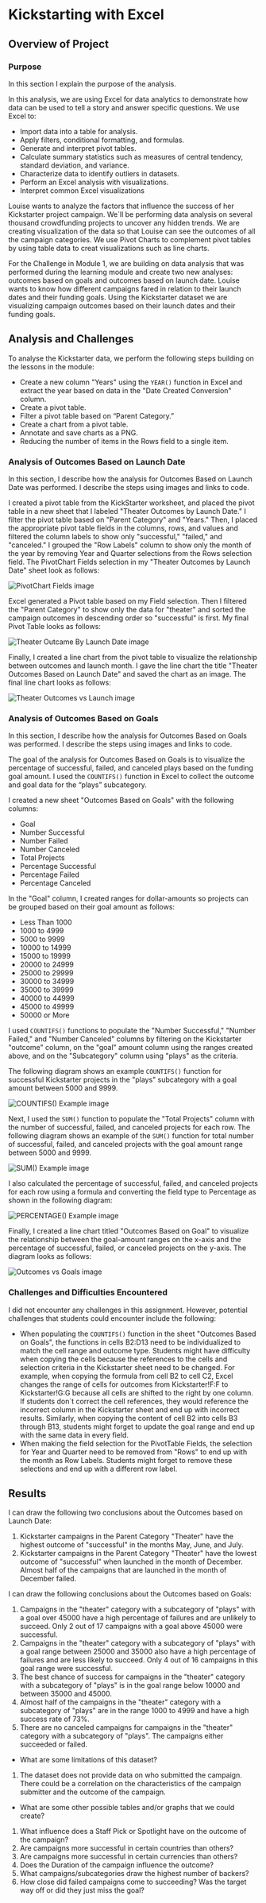# Kickstarting with Excel

## Overview of Project

### Purpose
In this section I explain the purpose of the analysis.

In this analysis, we are using Excel for data analytics to demonstrate how data can be used to tell a story and answer specific questions. We use Excel to:

- Import data into a table for analysis.
- Apply filters, conditional formatting, and formulas.
- Generate and interpret pivot tables.
- Calculate summary statistics such as measures of central tendency, standard deviation, and variance.
- Characterize data to identify outliers in datasets.
- Perform an Excel analysis with visualizations.
- Interpret common Excel visualizations

Louise wants to analyze the factors that influence the success of her Kickstarter project campaign. We`ll be performing data analysis on several thousand crowdfunding projects to uncover any hidden trends. We are creating visualization of the data so that Louise can see the outcomes of all the campaign categories.  We use Pivot Charts to complement pivot tables by using table data to creat visualizations such as line charts.

For the Challenge in Module 1, we are building on data analysis that was performed during the learning module and create two new analyses: outcomes based on goals and outcomes based on launch date. Louise wants to know how different campaigns fared in relation to their launch dates and their funding goals. Using the Kickstarter dataset we are visualizing campaign outcomes based on their launch dates and their funding goals. 


## Analysis and Challenges

To analyse the Kickstarter data, we perform the following steps building on the lessons in the module:
- Create a new column "Years" using the `YEAR()` function in Excel and extract the year based on data in the "Date Created Conversion" column.
- Create a pivot table.
- Filter a pivot table based on “Parent Category.”
- Create a chart from a pivot table.
- Annotate and save charts as a PNG.
- Reducing the number of items in the Rows field to a single item.

### Analysis of Outcomes Based on Launch Date
In this section, I describe how the analysis for Outcomes Based on Launch Date was performed. I describe the steps using images and links to code.

I created a pivot table from the KickStarter worksheet, and placed the pivot table in a new sheet that I labeled "Theater Outcomes by Launch Date." I filter the pivot table based on "Parent Category" and "Years."  Then, I placed the appropriate pivot table fields in the columns, rows, and values and filtered the column labels to show only "successful," "failed," and "canceled." I grouped the "Row Labels" column to show only the month of the year by removing Year and Quarter selections from the Rows selection field. 
The PivotChart Fields selection in my "Theater Outcomes by Launch Date" sheet look as follows:

![PivotChart Fields image](resources/TheaterOutcomesByLaunchDatePivotFields.png)

Excel generated a Pivot table based on my Field selection. Then I filtered the "Parent Category"  to show only the data for "theater" and sorted the campaign outcomes in descending order so "successful" is first. My final Pivot Table looks as follows:

![Theater Outcame By Launch Date image](resources/TheaterOutcomesByLaunchDatePivotTable.png)

Finally, I created a line chart from the pivot table to visualize the relationship between outcomes and launch month. I gave the line chart the title "Theater Outcomes Based on Launch Date" and saved the chart as an image.  The final line chart looks as follows:

![Theater Outcomes vs Launch image](resources/Theater_Outcomes_vs_Launch.png)


### Analysis of Outcomes Based on Goals
In this section, I describe how the analysis for Outcomes Based on Goals was performed. I describe the steps using images and links to code.

The goal of the analysis for Outcomes Based on Goals is to visualize the percentage of successful, failed, and canceled plays based on the funding goal amount. I used the `COUNTIFS()` function in Excel to collect the outcome and goal data for the “plays” subcategory.

I created a new sheet "Outcomes Based on Goals" with the following columns:
- Goal
- Number Successful
- Number Failed
- Number Canceled
- Total Projects
- Percentage Successful
- Percentage Failed
- Percentage Canceled

In the "Goal" column, I created ranges for dollar-amounts so projects can be grouped based on their goal amount as follows:
- Less Than 1000
- 1000 to 4999
- 5000 to 9999
- 10000 to 14999
- 15000 to 19999
- 20000 to 24999
- 25000 to 29999
- 30000 to 34999
- 35000 to 39999
- 40000 to 44999
- 45000 to 49999
- 50000 or More

I used `COUNTIFS()` functions to populate the "Number Successful," "Number Failed," and "Number Canceled" columns by filtering on the Kickstarter "outcome" column, on the "goal" amount column using the ranges created above, and on the "Subcategory" column using "plays" as the criteria.

The following diagram shows an example `COUNTIFS()` function for successful Kickstarter projects in the "plays" subcategory with a goal amount between 5000 and 9999.

![COUNTIFS() Example image](resources/COUNTIFS_Example.png)

Next, I used the `SUM()` function to populate the "Total Projects" column with the number of successful, failed, and canceled projects for each row.  The following diagram shows an example of the `SUM()` function for total number of successful, failed, and canceled projects with the goal amount range between 5000 and 9999.

![SUM() Example image](resources/SUM_Example.png)

I also calculated the percentage of successful, failed, and canceled projects for each row using a formula and converting the field type to Percentage as shown in the following diagram:

![PERCENTAGE() Example image](resources/PERCENTAGE_Example.png)

Finally, I created a line chart titled "Outcomes Based on Goal" to visualize the relationship between the goal-amount ranges on the x-axis and the percentage of successful, failed, or canceled projects on the y-axis. The diagram looks as follows:

![Outcomes vs Goals image](resources/Outcomes_vs_Goals.png)



### Challenges and Difficulties Encountered

I did not encounter any challenges in this assignment. However, potential challenges that students could encounter include the following:

- When populating the `COUNTIFS()` function in the sheet "Outcomes Based on Goals", the functions in cells B2:D13 need to be individualized to match the cell range and outcome type. Students might have difficulty when copying the cells because the references to the cells and selection criteria in the Kickstarter sheet need to be changed. For example, when copying the formula from cell B2 to cell C2, Excel changes the range of cells for outcomes from Kickstarter!F:F to Kickstarter!G:G because all cells are shifted to the right by one column. If students don`t correct the cell references, they would reference the incorrect column in the Kickstarter sheet and end up with incorrect results.  Similarly, when copying the content of cell B2 into cells B3 through B13, students might forget to update the goal range and end up with the same data in every field. 
- When making the field selection for the PivotTable Fields, the selection for Year and Quarter need to be removed from "Rows" to end up with the month as Row Labels.  Students might forget to remove these selections and end up with a different row label.

## Results

I can draw the following two conclusions about the Outcomes based on Launch Date:
1. Kickstarter campaigns in the Parent Category "Theater" have the highest outcome of "successful" in the months May, June, and July. 
2. Kickstarter campaigns in the Parent Category "Theater" have the lowest outcome of "successful" when launched in the month of December. Almost half of the campaigns that are launched in the month of December failed.  

I can draw the following conclusions about the Outcomes based on Goals:
1. Campaigns in the "theater" category with a subcategory of "plays" with a goal over 45000 have a high percentage of failures and are unlikely to succeed. Only 2 out of 17 campaigns with a goal above 45000 were successful.
2. Campaigns in the "theater" category with a subcategory of "plays" with a goal range between 25000 and 35000 also have a high percentage of failures and are less likely to succeed. Only 4 out of 16 campaigns in this goal range were successful.
3. The best chance of success for campaigns in the "theater" category with a subcategory of "plays" is in the goal range below 10000 and between 35000 and 45000. 
4. Almost half of the campaigns in the "theater" category with a subcategory of "plays" are in the range 1000 to 4999 and have a high success rate of 73%.  
5. There are no canceled campaigns for campaigns in the "theater" category with a subcategory of "plays". The campaigns either succeeded or failed.

- What are some limitations of this dataset?
1. The dataset does not provide data on who submitted the campaign. There could be a correlation on the characteristics of the campaign submitter and the outcome of the campaign.

- What are some other possible tables and/or graphs that we could create?
1. What influence does a Staff Pick or Spotlight have on the outcome of the campaign?
2. Are campaigns more successful in certain countries than others?
3. Are campaigns more successful in certain currencies than others?
4. Does the Duration of the campaign influence the outcome?
5. What campaigns/subcategories draw the highest number of backers?
6. How close did failed campaigns come to succeeding? Was the target way off or did they just miss the goal?